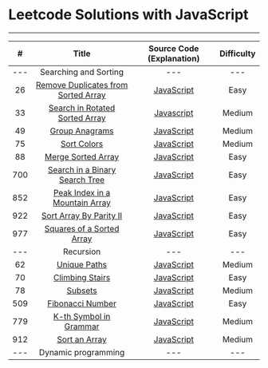 # Leetcode Solutions with JavaScript

---


| # | Title | Source Code (Explanation) | Difficulty |
|:---:|:---:|:---:|:---:|
|---|Searching and Sorting|---|---|
| 26 | [Remove Duplicates from Sorted Array](https://leetcode.com/problems/remove-duplicates-from-sorted-array/)  | [JavaScript](https://github.com/YunYuLo/leetcode/blob/master/algorithms/26RemoveDuplicatesFromSortedArray.js) | Easy |
| 33 | [Search in Rotated Sorted Array](https://leetcode.com/problems/search-in-rotated-sorted-array/) | [Javascript](https://github.com/YunYuLo/leetcode/blob/master/algorithms/33SearchInRotatedSortedArray.js) | Medium |
| 49 | [Group Anagrams](https://leetcode.com/problems/group-anagrams/) | [JavaScript](https://github.com/YunYuLo/leetcode/blob/master/algorithms/49anagrams.js) | Medium |
| 75 | [Sort Colors](https://leetcode.com/problems/sort-colors/) | [JavaScript](https://github.com/YunYuLo/leetcode/blob/master/algorithms/75SortColors.js) | Medium |
| 88 | [Merge Sorted Array](https://leetcode.com/problems/merge-sorted-array/)  | [JavaScript](https://github.com/YunYuLo/leetcode/blob/master/algorithms/88MergeSortedArray.js) | Easy |
| 700 | [Search in a Binary Search Tree](https://leetcode.com/problems/search-in-a-binary-search-tree/)  | [JavaScript](https://github.com/YunYuLo/leetcode/blob/master/algorithms/700SearchInaBinarySearchTree.js) | Easy |
| 852 | [Peak Index in a Mountain Array](https://leetcode.com/problems/peak-index-in-a-mountain-array/) | [JavaScript](https://github.com/YunYuLo/leetcode/blob/master/algorithms/852PeakIndexInaMountainArray.js) | Easy |
| 922 | [Sort Array By Parity II](https://leetcode.com/problems/sort-array-by-parity-ii/) | [JavaScript](https://github.com/YunYuLo/leetcode/blob/master/algorithms/922SortArrayByParityII.js) | Easy |
| 977 | [Squares of a Sorted Array](https://leetcode.com/problems/squares-of-a-sorted-array/) | [JavaScript](https://github.com/YunYuLo/leetcode/blob/master/algorithms/977SquaresOfaSortedArray.js) | Easy |
|---|Recursion|---|---|
| 62 | [Unique Paths](https://leetcode.com/problems/unique-paths/) | [JavaScript](https://github.com/YunYuLo/leetcode/blob/master/algorithms/62UniquePaths.js) | Medium |
| 70 | [Climbing Stairs](https://leetcode.com/problems/climbing-stairs/) | [JavaScript](https://github.com/YunYuLo/leetcode/blob/master/algorithms/70ClimbingStairs.js) | Easy |
| 78 | [Subsets](https://leetcode.com/problems/subsets/) | [JavaScript](https://github.com/YunYuLo/leetcode/blob/master/algorithms/78Subsets.js) | Medium |
| 509 | [Fibonacci Number](https://leetcode.com/problems/fibonacci-number/) | [JavaScript](https://github.com/YunYuLo/leetcode/blob/master/algorithms/509FibonacciNumber.js) | Easy |
| 779 | [K-th Symbol in Grammar](https://leetcode.com/problems/k-th-symbol-in-grammar/) | [JavaScript](https://github.com/YunYuLo/leetcode/blob/master/algorithms/779K-thSymbolInGrammar.js) | Medium |
| 912 | [Sort an Array](https://leetcode.com/problems/sort-an-array/) | [JavaScript](https://github.com/YunYuLo/leetcode/blob/master/algorithms/912SortAnArray.js) | Medium |
|---|Dynamic programming|---|---|

